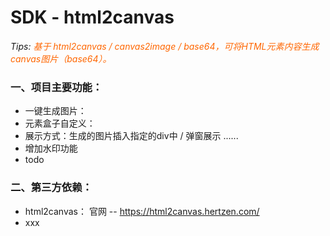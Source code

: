 # SDK - html2canvas
*Tips: <font color="#FF6600">基于 html2canvas / canvas2image / base64，可将HTML元素内容生成canvas图片（base64）。</font>*

### 一、项目主要功能：
+ 一键生成图片：
+ 元素盒子自定义：
+ 展示方式：生成的图片插入指定的div中 / 弹窗展示 ......
+ 增加水印功能
+ todo

### 二、第三方依赖：
+ html2canvas： 官网 -- https://html2canvas.hertzen.com/
+ xxx

